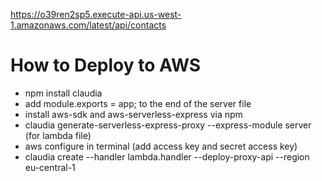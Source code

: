 https://o39ren2sp5.execute-api.us-west-1.amazonaws.com/latest/api/contacts

# How to Deploy to AWS
* npm install claudia
* add module.exports = app; to the end of the server file
* install aws-sdk and aws-serverless-express via npm 
* claudia generate-serverless-express-proxy --express-module server (for lambda file)
* aws configure in terminal (add access key and secret access key)
* claudia create --handler lambda.handler --deploy-proxy-api --region eu-central-1

 